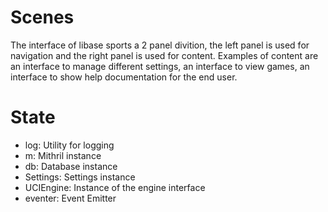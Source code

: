 # Scenes

The interface of libase sports a 2 panel divition, the left panel is used for navigation and the right panel is used for content. Examples of content are an interface to manage different settings, an interface to view games, an interface to show help documentation for the end user.

# State
- log: Utility for logging
- m: Mithril instance
- db: Database instance
- Settings:	Settings instance
- UCIEngine: Instance of the engine interface
- eventer: Event Emitter